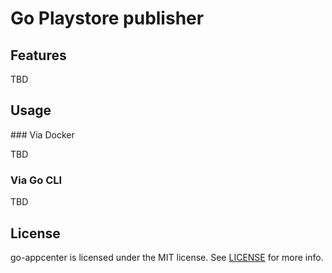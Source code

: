 # Go Playstore publisher

## Features

TBD

## Usage

### Via Docker

TBD

### Via Go CLI

TBD

## License

go-appcenter is licensed under the MIT license. See [LICENSE](LICENSE) for more info.

